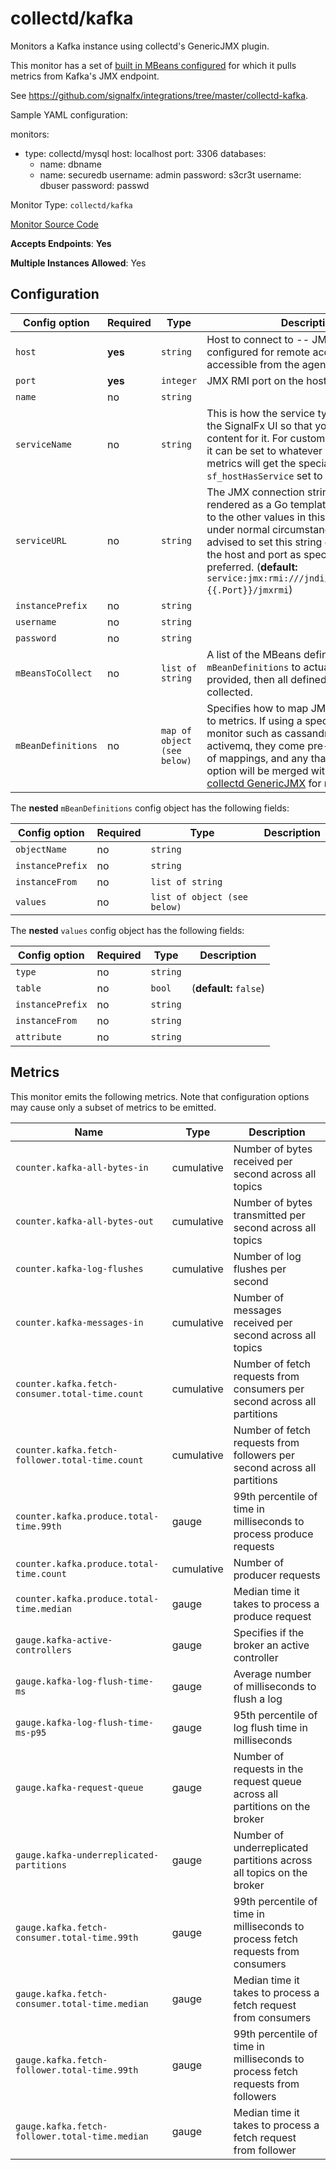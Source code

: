 <!--- GENERATED BY gomplate from scripts/docs/monitor-page.md.tmpl --->

# collectd/kafka

 Monitors a Kafka instance using collectd's
GenericJMX plugin.

This monitor has a set of [built in MBeans
configured](https://github.com/signalfx/signalfx-agent/tree/master/internal/monitors/collectd/kafka/mbeans.go)
for which it pulls metrics from Kafka's JMX endpoint.

See https://github.com/signalfx/integrations/tree/master/collectd-kafka.

Sample YAML configuration:

monitors:
 - type: collectd/mysql
   host: localhost
   port: 3306
   databases:
     - name: dbname
     - name: securedb
       username: admin
       password: s3cr3t
   username: dbuser
   password: passwd

Monitor Type: `collectd/kafka`

[Monitor Source Code](https://github.com/signalfx/signalfx-agent/tree/master/internal/monitors/collectd/kafka)

**Accepts Endpoints**: **Yes**

**Multiple Instances Allowed**: Yes

## Configuration

| Config option | Required | Type | Description |
| --- | --- | --- | --- |
| `host` | **yes** | `string` | Host to connect to -- JMX must be configured for remote access and accessible from the agent |
| `port` | **yes** | `integer` | JMX RMI port on the host |
| `name` | no | `string` |  |
| `serviceName` | no | `string` | This is how the service type is identified in the SignalFx UI so that you can get built-in content for it.  For custom JMX integrations, it can be set to whatever you like and metrics will get the special property `sf_hostHasService` set to this value. |
| `serviceURL` | no | `string` | The JMX connection string.  This is rendered as a Go template and has access to the other values in this config. NOTE: under normal circumstances it is not advised to set this string directly - setting the host and port as specified above is preferred. (**default:** `service:jmx:rmi:///jndi/rmi://{{.Host}}:{{.Port}}/jmxrmi`) |
| `instancePrefix` | no | `string` |  |
| `username` | no | `string` |  |
| `password` | no | `string` |  |
| `mBeansToCollect` | no | `list of string` | A list of the MBeans defined in `mBeanDefinitions` to actually collect. If not provided, then all defined MBeans will be collected. |
| `mBeanDefinitions` | no | `map of object (see below)` | Specifies how to map JMX MBean values to metrics.  If using a specific service monitor such as cassandra, kafka, or activemq, they come pre-loaded with a set of mappings, and any that you add in this option will be merged with those.  See [collectd GenericJMX](https://collectd.org/documentation/manpages/collectd-java.5.shtml#genericjmx_plugin) for more details. |


The **nested** `mBeanDefinitions` config object has the following fields:

| Config option | Required | Type | Description |
| --- | --- | --- | --- |
| `objectName` | no | `string` |  |
| `instancePrefix` | no | `string` |  |
| `instanceFrom` | no | `list of string` |  |
| `values` | no | `list of object (see below)` |  |


The **nested** `values` config object has the following fields:

| Config option | Required | Type | Description |
| --- | --- | --- | --- |
| `type` | no | `string` |  |
| `table` | no | `bool` |  (**default:** `false`) |
| `instancePrefix` | no | `string` |  |
| `instanceFrom` | no | `string` |  |
| `attribute` | no | `string` |  |




## Metrics

This monitor emits the following metrics.  Note that configuration options may
cause only a subset of metrics to be emitted.

| Name | Type | Description |
| ---  | ---  | ---         |
| `counter.kafka-all-bytes-in` | cumulative | Number of bytes received per second across all topics |
| `counter.kafka-all-bytes-out` | cumulative | Number of bytes transmitted per second across all topics |
| `counter.kafka-log-flushes` | cumulative | Number of log flushes per second |
| `counter.kafka-messages-in` | cumulative | Number of messages received per second across all topics |
| `counter.kafka.fetch-consumer.total-time.count` | cumulative | Number of fetch requests from consumers per second across all partitions |
| `counter.kafka.fetch-follower.total-time.count` | cumulative | Number of fetch requests from followers per second across all partitions |
| `counter.kafka.produce.total-time.99th` | gauge | 99th percentile of time in milliseconds to process produce requests |
| `counter.kafka.produce.total-time.count` | cumulative | Number of producer requests |
| `counter.kafka.produce.total-time.median` | gauge | Median time it takes to process a produce request |
| `gauge.kafka-active-controllers` | gauge | Specifies if the broker an active controller |
| `gauge.kafka-log-flush-time-ms` | gauge | Average number of milliseconds to flush a log |
| `gauge.kafka-log-flush-time-ms-p95` | gauge | 95th percentile of log flush time in milliseconds |
| `gauge.kafka-request-queue` | gauge | Number of requests in the request queue across all partitions on the broker |
| `gauge.kafka-underreplicated-partitions` | gauge | Number of underreplicated partitions across all topics on the broker |
| `gauge.kafka.fetch-consumer.total-time.99th` | gauge | 99th percentile of time in milliseconds to process fetch requests from consumers |
| `gauge.kafka.fetch-consumer.total-time.median` | gauge | Median time it takes to process a fetch request from consumers |
| `gauge.kafka.fetch-follower.total-time.99th` | gauge | 99th percentile of time in milliseconds to process fetch requests from followers |
| `gauge.kafka.fetch-follower.total-time.median` | gauge | Median time it takes to process a fetch request from follower |



